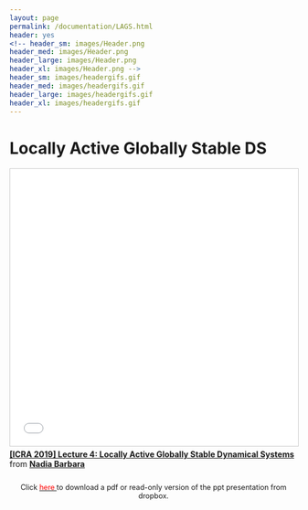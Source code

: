 ```yaml
---
layout: page
permalink: /documentation/LAGS.html
header: yes
<!-- header_sm: images/Header.png
header_med: images/Header.png
header_large: images/Header.png
header_xl: images/Header.png -->
header_sm: images/headergifs.gif
header_med: images/headergifs.gif
header_large: images/headergifs.gif
header_xl: images/headergifs.gif
--- 
```

<h1>Locally Active Globally Stable DS</h1>

<iframe src="//www.slideshare.net/slideshow/embed_code/key/dAi4IdeUKb6CL8" width="595" height="485" frameborder="0" marginwidth="0" marginheight="0" scrolling="no" style="border:1px solid #CCC; border-width:1px; margin-bottom:5px; max-width: 100%;" allowfullscreen> </iframe> <div style="margin-bottom:5px"> <strong> <a href="//www.slideshare.net/nadiabarbara9/icra-2019-lecture-4-locally-active-globally-stable-dynamical-systems" title="[ICRA 2019] Lecture 4: Locally Active Globally Stable Dynamical Systems" target="_blank">[ICRA 2019] Lecture 4: Locally Active Globally Stable Dynamical Systems</a> </strong> from <strong><a href="https://www.slideshare.net/nadiabarbara9" target="_blank">Nadia Barbara</a></strong> </div>

<div style="line-height: 50%">    
<br>    
</div> 
<p style="text-align: center;;font-size:90%"> Click <a href="https://www.dropbox.com/sh/ph24oa6hwx002mv/AAAUkAM9mCtImNUqr260VhhHa?dl=0"> <font color="red"> here </font> </a> to download a pdf or read-only version of the ppt presentation from dropbox.</p>